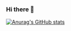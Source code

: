 ### Hi there 👋
[![Anurag's GitHub stats](https://github-readme-stats.vercel.app/api?username=devhiep8181)](https://github.com/anuraghazra/github-readme-stats)
